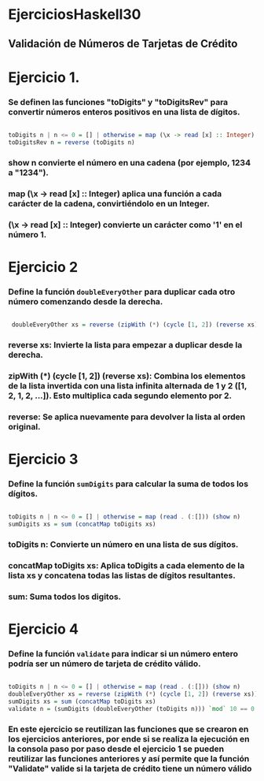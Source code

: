 # EjerciciosHaskell30

## Validación de Números de Tarjetas de Crédito

# Ejercicio 1. 
### Se definen las funciones "toDigits" y "toDigitsRev" para convertir números enteros positivos en una lista de dígitos.

```haskell

toDigits n | n <= 0 = [] | otherwise = map (\x -> read [x] :: Integer) (show n)
toDigitsRev n = reverse (toDigits n)

```
### show n convierte el número en una cadena (por ejemplo, 1234 a "1234").
### map (\x -> read [x] :: Integer) aplica una función a cada carácter de la cadena, convirtiéndolo en un Integer.
### (\x -> read [x] :: Integer) convierte un carácter como '1' en el número 1.

# Ejercicio 2
### Define la función `doubleEveryOther` para duplicar cada otro número comenzando desde la derecha.

``` haskell

 doubleEveryOther xs = reverse (zipWith (*) (cycle [1, 2]) (reverse xs))

```
### reverse xs: Invierte la lista para empezar a duplicar desde la derecha.
### zipWith (*) (cycle [1, 2]) (reverse xs): Combina los elementos de la lista invertida con una lista infinita alternada de 1 y 2 ([1, 2, 1, 2, ...]). Esto multiplica cada segundo elemento por 2.
### reverse: Se aplica nuevamente para devolver la lista al orden original.

# Ejercicio 3
### Define la función `sumDigits` para calcular la suma de todos los dígitos.

``` haskell

toDigits n | n <= 0 = [] | otherwise = map (read . (:[])) (show n)
sumDigits xs = sum (concatMap toDigits xs)

```
### toDigits n: Convierte un número en una lista de sus dígitos.
### concatMap toDigits xs: Aplica toDigits a cada elemento de la lista xs y concatena todas las listas de dígitos resultantes.
### sum: Suma todos los digitos.

# Ejercicio 4
### Define la función `validate` para indicar si un número entero podría ser un número de tarjeta de crédito válido.

``` haskell

toDigits n | n <= 0 = [] | otherwise = map (read . (:[])) (show n)
doubleEveryOther xs = reverse (zipWith (*) (cycle [1, 2]) (reverse xs))
sumDigits xs = sum (concatMap toDigits xs)
validate n = (sumDigits (doubleEveryOther (toDigits n))) `mod` 10 == 0


```
### En este ejercicio se reutilizan las funciones que se crearon en los ejercicios anteriores, por ende si se realiza la ejecución en la consola paso por paso desde el ejercicio 1 se pueden reutilizar las funciones anteriores y así permite que la función "Validate" valide si la tarjeta de crédito tiene un número válido
